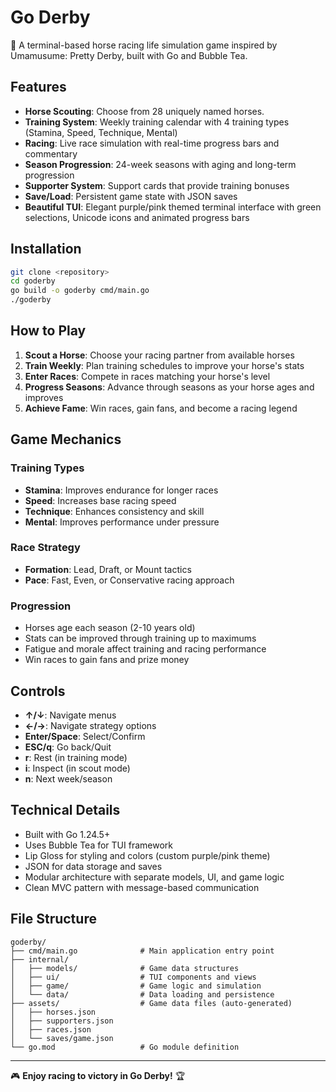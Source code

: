 # Go Derby

🏇 A terminal-based horse racing life simulation game inspired by Umamusume: Pretty Derby, built with Go and Bubble Tea.

## Features

- **Horse Scouting**: Choose from 28 uniquely named horses.
- **Training System**: Weekly training calendar with 4 training types (Stamina, Speed, Technique, Mental)
- **Racing**: Live race simulation with real-time progress bars and commentary
- **Season Progression**: 24-week seasons with aging and long-term progression
- **Supporter System**: Support cards that provide training bonuses
- **Save/Load**: Persistent game state with JSON saves
- **Beautiful TUI**: Elegant purple/pink themed terminal interface with green selections, Unicode icons and animated progress bars

## Installation

```bash
git clone <repository>
cd goderby
go build -o goderby cmd/main.go
./goderby
```

## How to Play

1. **Scout a Horse**: Choose your racing partner from available horses
2. **Train Weekly**: Plan training schedules to improve your horse's stats
3. **Enter Races**: Compete in races matching your horse's level
4. **Progress Seasons**: Advance through seasons as your horse ages and improves
5. **Achieve Fame**: Win races, gain fans, and become a racing legend

## Game Mechanics

### Training Types
- **Stamina**: Improves endurance for longer races
- **Speed**: Increases base racing speed
- **Technique**: Enhances consistency and skill
- **Mental**: Improves performance under pressure

### Race Strategy
- **Formation**: Lead, Draft, or Mount tactics
- **Pace**: Fast, Even, or Conservative racing approach

### Progression
- Horses age each season (2-10 years old)
- Stats can be improved through training up to maximums
- Fatigue and morale affect training and racing performance
- Win races to gain fans and prize money

## Controls

- **↑/↓**: Navigate menus
- **←/→**: Navigate strategy options
- **Enter/Space**: Select/Confirm
- **ESC/q**: Go back/Quit
- **r**: Rest (in training mode)
- **i**: Inspect (in scout mode)
- **n**: Next week/season

## Technical Details

- Built with Go 1.24.5+
- Uses Bubble Tea for TUI framework
- Lip Gloss for styling and colors (custom purple/pink theme)
- JSON for data storage and saves
- Modular architecture with separate models, UI, and game logic
- Clean MVC pattern with message-based communication

## File Structure

```
goderby/
├── cmd/main.go              # Main application entry point
├── internal/
│   ├── models/              # Game data structures
│   ├── ui/                  # TUI components and views
│   ├── game/                # Game logic and simulation
│   └── data/                # Data loading and persistence
├── assets/                  # Game data files (auto-generated)
│   ├── horses.json
│   ├── supporters.json
│   ├── races.json
│   └── saves/game.json
└── go.mod                   # Go module definition
```

---

🎮 **Enjoy racing to victory in Go Derby!** 🏆
